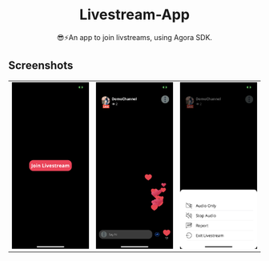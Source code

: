 <div align="center">
        
# Livestream-App
😎⚡️An app to join livstreams, using Agora SDK.

</div>

## Screenshots
<table>
        <tr>
          <td><img src = "https://github.com/dhanajitkapali/myDigitalAssets/blob/master/liveStreamApp4.PNG" ></td>
          <td><img src = "https://github.com/dhanajitkapali/myDigitalAssets/blob/master/liveStreamApp2.PNG" ></td>
          <td><img src = "https://github.com/dhanajitkapali/myDigitalAssets/blob/master/liveStreamApp3.PNG" ></td>
        </tr>
</table>    



